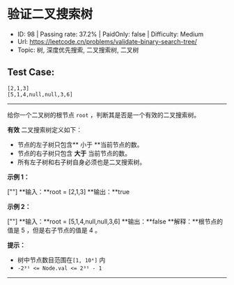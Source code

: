 # 验证二叉搜索树                                                        

* ID: 98      | Passing rate: 37.2% | PaidOnly: false  | Difficulty: Medium 
* Url: https://leetcode.cn/problems/validate-binary-search-tree/ 
* Topic: 树, 深度优先搜索, 二叉搜索树, 二叉树 

## Test Case:

```
[2,1,3]
[5,1,4,null,null,3,6]
```

---

给你一个二叉树的根节点 `root` ，判断其是否是一个有效的二叉搜索树。

**有效** 二叉搜索树定义如下：

* 节点的左子树只包含** 小于 **当前节点的数。
* 节点的右子树只包含 **大于** 当前节点的数。
* 所有左子树和右子树自身必须也是二叉搜索树。


**示例 1：**

[\"\"]
**输入：**root = [2,1,3]
**输出：**true

**示例 2：**

[\"\"]
**输入：**root = [5,1,4,null,null,3,6]
**输出：**false
**解释：**根节点的值是 5 ，但是右子节点的值是 4 。


**提示：**

* 树中节点数目范围在`[1, 10⁴]` 内
* `-2³¹ <= Node.val <= 2³¹ - 1`

---